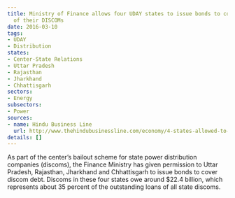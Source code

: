 ```yaml
---
title: Ministry of Finance allows four UDAY states to issue bonds to cover the debt
  of their DISCOMs
date: 2016-03-10
tags:
- UDAY
- Distribution
states:
- Center-State Relations
- Uttar Pradesh
- Rajasthan
- Jharkhand
- Chhattisgarh
sectors:
- Energy
subsectors:
- Power
sources:
- name: Hindu Business Line
  url: http://www.thehindubusinessline.com/economy/4-states-allowed-to-issue-bonds-for-uday-scheme-goyal/article8305465.ece
details: []
---
```


As part of the center’s bailout scheme for state power distribution companies (discoms), the Finance Ministry has given permission to Uttar Pradesh, Rajasthan, Jharkhand and Chhattisgarh to issue bonds to cover discom debt. Discoms in these four states owe around $22.4 billion, which represents about 35 percent of the outstanding loans of all state discoms.
